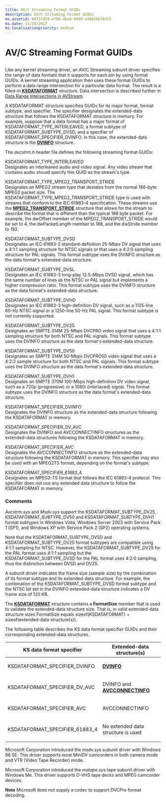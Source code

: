 ```yaml
---
title: AV/C Streaming Format GUIDs
description: AV/C Streaming Format GUIDs
ms.assetid: 60f1fd59-e760-4be4-8990-e49628b76d15
ms.date: 11/28/2017
ms.localizationpriority: medium
---
```


# AV/C Streaming Format GUIDs


## <span id="ddk_av_c_streaming_format_guids_ks"></span><span id="DDK_AV_C_STREAMING_FORMAT_GUIDS_KS"></span>


Like any kernel streaming driver, an AV/C Streaming subunit driver specifies the range of data formats that it supports for each pin by using format GUIDs. A kernel streaming application then uses these format GUIDs to perform a data range intersection for a particular data format. The result is a filled-in [**KSDATAFORMAT**](/windows-hardware/drivers/ddi/ks/ns-ks-ksdataformat) structure. Data intersection is described further in [Data Range Intersections in AVStream](./data-range-intersections-in-avstream.md).

A KSDATAFORMAT structure specifies GUIDs for its major format, format subtype, and specifier. The specifier designates the extended-data structure that follows the KSDATAFORMAT structure in memory. For example, suppose that a data format has a major format of KSDATAFORMAT\_TYPE\_INTERLEAVED, a format subtype of KSDATAFORMAT\_SUBTYPE\_DVSD, and a specifier of KSDATAFORMAT\_SPECIFIER\_DVINFO. In this case, the extended-data structure is the [**DVINFO**](/windows-hardware/drivers/ddi/avcstrm/ns-avcstrm-_dvinfo) structure.

The *avcstrm.h* header file defines the following streaming format GUIDs:

<span id="KSDATAFORMAT_TYPE_INTERLEAVED"></span><span id="ksdataformat_type_interleaved"></span>KSDATAFORMAT\_TYPE\_INTERLEAVED  
Designates an interleaved audio and video signal. Any video stream that contains audio should specify this GUID as the stream's type.

<span id="KSDATAFORMAT_TYPE_MPEG2_TRANSPORT_STRIDE"></span><span id="ksdataformat_type_mpeg2_transport_stride"></span>KSDATAFORMAT\_TYPE\_MPEG2\_TRANSPORT\_STRIDE  
Designates an MPEG2 stream type that deviates from the normal 188-byte MPEG2 packet size. The KSDATAFORMAT\_TYPE\_MPEG2\_TRANSPORT\_STRIDE type is used with streams that conform to the IEC 61883-4 specification. These streams use the [**MPEG2\_TRANSPORT\_STRIDE**](/windows-hardware/drivers/ddi/bdatypes/ns-bdatypes-_mpeg2_transport_stride) structure that allows for the stream to describe the format that is different than the typical 188 byte packet. For example, the dwOffset member of the MPEG2\_TRANSPORT\_STRIDE would be set to 4, the dwPacketLength member to 188, and the dwStride member to 192.

<span id="KSDATAFORMAT_SUBTYPE_DVSD"></span><span id="ksdataformat_subtype_dvsd"></span>KSDATAFORMAT\_SUBTYPE\_DVSD  
Designates an IEC 61883-2 standard-definition 25-Mbps DV signal that uses a 4:1:1 sampling structure for NTSC signals or that uses a 4:2:0 sampling structure for PAL signals. This format subtype uses the DVINFO structure as the data format's extended-data structure.

<span id="KSDATAFORMAT_SUBTYPE_DVSL"></span><span id="ksdataformat_subtype_dvsl"></span>KSDATAFORMAT\_SUBTYPE\_DVSL  
Designates an IEC 61883-3 long-play 12.5-Mbps DVSD signal, which has the same number of lines as the NTSC or PAL signal but implements a higher compression ratio. This format subtype uses the DVINFO structure as the data format's extended-data structure.

<span id="KSDATAFORMAT_SUBTYPE_DVHD"></span><span id="ksdataformat_subtype_dvhd"></span>KSDATAFORMAT\_SUBTYPE\_DVHD  
Designates an IEC 61883-3 high-definition DV signal, such as a 1125-line 60-Hz NTSC signal or a 1250-line 50-Hz PAL signal. This format subtype is not currently supported.

<span id="KSDATAFORMAT_SUBTYPE_DV25"></span><span id="ksdataformat_subtype_dv25"></span>KSDATAFORMAT\_SUBTYPE\_DV25  
Designates an SMPTE 314M 25-Mbps DVCPRO video signal that uses a 4:1:1 sampling structure for both NTSC and PAL signals. This format subtype uses the DVINFO structure as the data format's extended-data structure.

<span id="KSDATAFORMAT_SUBTYPE_DV50"></span><span id="ksdataformat_subtype_dv50"></span>KSDATAFORMAT\_SUBTYPE\_DV50  
Designates an SMPTE 314M 50-Mbps DVCPRO50 video signal that uses a 4:2:2 sample structure for both NTSC and PAL signals. This format subtype uses the DVINFO structure as the data format's extended-data structure.

<span id="KSDATAFORMAT_SUBTYPE_DVH1"></span><span id="ksdataformat_subtype_dvh1"></span>KSDATAFORMAT\_SUBTYPE\_DVH1  
Designates an SMPTE 370M 100-Mbps high-definition DV video signal, such as a 720p (progressive) or a 1080i (interlaced) signal. This format subtype uses the DVINFO structure as the data format's extended-data structure.

<span id="KSDATAFORMAT_SPECIFIER_DVINFO"></span><span id="ksdataformat_specifier_dvinfo"></span>KSDATAFORMAT\_SPECIFIER\_DVINFO  
Designates the DVINFO structure as the extended-data structure following the KSDATAFORMAT in memory.

<span id="KSDATAFORMAT_SPECIFIER_DV_AVC"></span><span id="ksdataformat_specifier_dv_avc"></span>KSDATAFORMAT\_SPECIFIER\_DV\_AVC  
Designates the DVINFO and AVCCONNECTINFO structures as the extended-data structures following the KSDATAFORMAT in memory.

<span id="KSDATAFORMAT_SPECIFIER_AVC"></span><span id="ksdataformat_specifier_avc"></span>KSDATAFORMAT\_SPECIFIER\_AVC  
Designates the AVCCONNECTINFO structure as the extended-data structure following the KSDATAFORMAT in memory. This specifier may also be used with an MPEG2TS format, depending on the format's subtype.

<span id="KSDATAFORMAT_SPECIFIER_61883_4"></span><span id="ksdataformat_specifier_61883_4"></span>KSDATAFORMAT\_SPECIFIER\_61883\_4  
Designates an MPEG2-TS format that follows the IEC 61883-4 protocol. This specifier does not use any extended data structure to follow the KSDATAFORMAT in memory.

### Comments

*Avcstrm.sys* and *Msdv.sys* support the KSDATAFORMAT\_SUBTYPE\_DV25, KSDATAFORMAT\_SUBTYPE\_DV50 and KSDATAFORMAT\_SUBTYPE\_DVH1 format subtypes in Windows Vista, Windows Server 2003 with Service Pack 1 (SP1), and Windows XP with Service Pack 2 (SP2) operating systems.

Note that the KSDATAFORMAT\_SUBTYPE\_DVSD and KSDATAFORMAT\_SUBTYPE\_DV25 format subtypes are compatible using 4:1:1 sampling for NTSC. However, the KSDATAFORMAT\_SUBTYPE\_DV25 for the PAL format uses 4:1:1 sampling but the KSDATAFORMAT\_SUBTYPE\_DVSD for the PAL format uses 4:2:0 sampling, thus the distinction between DVSD and DV25.

A subunit driver indicates the frame size (sample size) by the combination of its format subtype and its extended-data structure. For example, the combination of the KSDATAFORMAT\_SUBTYPE\_DVSD format subtype and the NTSC bit set in the DVINFO extended-data structure indicates a DV frame size of 120 KB.

The [**KSDATAFORMAT**](/windows-hardware/drivers/ddi/ks/ns-ks-ksdataformat) structure contains a **FormatSize** member that is used to validate the extended-data structure size. That is, in valid extended-data structure sizes FormatSize equals sizeof(KSDATAFORMAT) + sizeof(extended-data structure(s)).

The following table describes the KS data format specifier GUIDs and their corresponding extended-data structures.

<table>
<colgroup>
<col width="50%" />
<col width="50%" />
</colgroup>
<thead>
<tr class="header">
<th>KS data format specifier</th>
<th>Extended-data structure(s)</th>
</tr>
</thead>
<tbody>
<tr class="odd">
<td><p>KSDATAFORMAT_SPECIFIER_DVINFO</p></td>
<td><p><a href="/windows-hardware/drivers/ddi/avcstrm/ns-avcstrm-_dvinfo" data-raw-source="[&lt;strong&gt;DVINFO&lt;/strong&gt;](/windows-hardware/drivers/ddi/avcstrm/ns-avcstrm-_dvinfo)"><strong>DVINFO</strong></a></p></td>
</tr>
<tr class="even">
<td><p>KSDATAFORMAT_SPECIFIER_DV_AVC</p></td>
<td><p>DVINFO and <a href="/windows-hardware/drivers/ddi/avc/ns-avc-_avcconnectinfo" data-raw-source="[&lt;strong&gt;AVCCONNECTINFO&lt;/strong&gt;](/windows-hardware/drivers/ddi/avc/ns-avc-_avcconnectinfo)"><strong>AVCCONNECTINFO</strong></a></p></td>
</tr>
<tr class="odd">
<td><p>KSDATAFORMAT_SPECIFIER_AVC</p></td>
<td><p>AVCCONNECTINFO</p></td>
</tr>
<tr class="even">
<td><p>KSDATAFORMAT_SPECIFIER_61883_4</p></td>
<td><p>No extended data structure is used</p></td>
</tr>
</tbody>
</table>

 

Microsoft Corporation introduced the *msdv.sys* subunit driver with Windows 98 SE. This driver supports most MiniDV camcorders in both camera mode and VTR (Video Tape Recorder) mode.

Microsoft Corporation introduced the *mstape.sys* tape subunit driver with Windows Me. This driver supports D-VHS tape decks and MPEG camcorder devices.

**Note** Microsoft does not supply a codec to support DVCPro format decoding.

